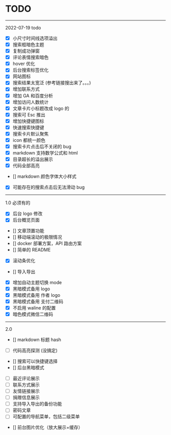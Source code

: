# TODO

---

2022-07-19 todo

- [x] 小尺寸时间线选项溢出
- [x] 搜索框暗色主题
- [x] 复制成功弹窗
- [x] 评论表情搜索暗色
- [x] hover 优化
- [x] 后台搜索标签优化
- [x] 网站图标
- [x] 搜索结果太宽泛 (参考链接搜出来了。。。)
- [x] 增加联系方式
- [x] 增加 GA 和百度分析
- [x] 增加访问人数统计
- [x] 文章卡片小标题改成 logo 的
- [x] 搜索可 Esc 推出
- [x] 增加快捷键图标
- [x] 快速搜索快捷键
- [x] 搜索卡片默认聚焦
- [x] icon 都统一颜色
- [x] 搜索卡片点击后不关闭的 bug
- [x] markdown 支持数学公式和 html
- [x] 目录超长的溢出展示
- [x] 代码全部高亮

- [] markdown 颜色字体大小样式
- [x] 可能存在的搜索点击后无法滑动 bug

---

1.0 必须有的

- [x] 后台 logo 修改
- [x] 后台概览页面

- [] 文章顶置功能
- [] 移动端滚动的极限情况
- [] docker 部署方案，API 路由方案
- [] 简单的 README
- [x] 滚动条优化
- [] 导入导出
- [x] 增加自动主题切换 mode
- [x] 黑暗模式备用 logo
- [x] 黑暗模式备用 作者 logo
- [x] 黑暗模式备用 支付二维码
- [x] 不启用 waline 的配置
- [x] 暗色模式微信二维码

---

2.0

- [] markdown 标题 hash
- [ ] 代码高亮探测 (没搞定)
- [] 搜索可以快捷键选择
- [] 后台黑暗模式
- [ ] 最近评论展示
- [ ] 联系方式展示
- [ ] 友情链接展示
- [ ] 捐赠信息展示
- [ ] 支持导入导出的备份功能
- [ ] 密码文章
- [ ] 可配置的导航菜单，包括二级菜单
- [] 前台图片优化（放大展示+缓存）
